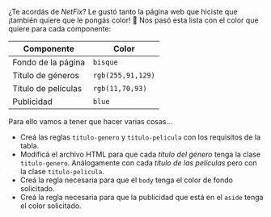 ¿Te acordás de _NetFix_? Le gustó tanto la página web que hiciste que ¡también quiere que le pongás color! :art: Nos pasó esta lista con el color que quiere para cada componente:

<table class="table table-striped"> 
  <thead>
  <tr>
    <th>Componente</th>
    <th>Color</th>
  <tr>
  </thead>
  <tbody>
  <tr>
    <td>Fondo de la página</td>
    <td><code>bisque</code></td>
  </tr>
  <tr>
    <td>Título de géneros</td>
    <td><code>rgb(255,91,129)</code></td>
  </tr>
  <tr>
    <td>Título de películas</td>
    <td><code>rgb(11,70,93)</code></td>
  </tr>
 <tr>
    <td>Publicidad</td>
    <td><code>blue</code></td>
  </tr>
  </tbody>
</table>

Para ello vamos a tener que hacer varias cosas...


> 
 * Creá las reglas `titulo-genero` y `titulo-pelicula` con los requisitos de la tabla.
 * Modificá el archivo HTML para que cada _título del género_ tenga la clase `titulo-genero`. Análogamente con cada _título de las películas_ pero con la clase `titulo-pelicula`.
 * Creá la regla necesaria para que el `body` tenga el color de fondo solicitado.
 * Creá la regla necesaria para que la publicidad que está en el `aside` tenga el color solicitado.
